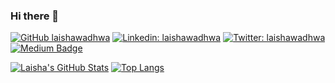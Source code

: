 ### Hi there 👋

[![GitHub laishawadhwa](https://img.shields.io/github/followers/laishawadhwa?label=follow&style=social)](https://github.com/laishawadhwa)
[![Linkedin: laishawadhwa](https://img.shields.io/badge/-Khushboo%20Verma-blue?style=flat-square&logo=Linkedin&logoColor=white&link=https://www.linkedin.com/in/verma-khushboo/)](https://www.linkedin.com/in/laishawadhwa/)
[![Twitter: laishawadhwa](https://img.shields.io/twitter/follow/laishawadhwa?style=social)](https://twitter.com/laishawadhwa)
[![Medium Badge](https://img.shields.io/badge/-@laisha%20wadhwa-black?style=flat-square&labelColor=000000&logo=Medium&link=https://medium.com/@laisha.w1_85978)](https://medium.com/@laisha.w1_85978)
  

<!--
**laishawadhwa/laishawadhwa** is a ✨ _special_ ✨ repository because its `README.md` (this file) appears on your GitHub profile.

Here are some ideas to get you started:

- 🔭 I’m currently working on ...
- 🌱 I’m currently learning ...
- 👯 I’m looking to collaborate on ...
- 🤔 I’m looking for help with ...
- 💬 Ask me about ...
- 📫 How to reach me: ...
- 😄 Pronouns: ...
- ⚡ Fun fact: ...
-->

[![Laisha's GitHub Stats](https://github-readme-stats.vercel.app/api?username=laishawadhwa&hide=issues&count_private=true&show_icons=true&theme=calm)](https://github.com/laishawadhwa/github-readme-stats)
[![Top Langs](https://github-readme-stats.vercel.app/api/top-langs/?username=laishawadhwa&layout=compact&theme=calm)](https://github.com/laishawadhwa/github-readme-stats)
